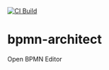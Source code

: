 [![CI Build](https://github.com/sterlp/bpmn-architect/actions/workflows/node.js.yml/badge.svg)](https://github.com/sterlp/bpmn-architect/actions/workflows/node.js.yml)

# bpmn-architect
Open BPMN Editor
